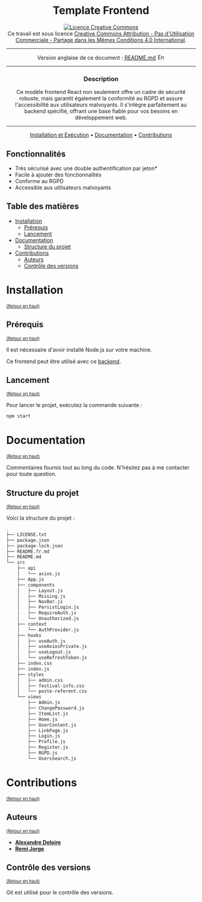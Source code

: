 <div align="center">

# Template Frontend

<a rel="license" href="http://creativecommons.org/licenses/by-nc-sa/4.0/"><img alt="Licence Creative Commons" style="border-width:0" src="https://i.creativecommons.org/l/by-nc-sa/4.0/88x31.png" /></a><br />Ce travail est sous licence <a rel="license" href="http://creativecommons.org/licenses/by-nc-sa/4.0/">Creative Commons Attribution - Pas d'Utilisation Commerciale - Partage dans les Mêmes Conditions 4.0 International</a>.

---

Version anglaise de ce document : [README.md](README.md)
<a href="README.md"><img src="https://upload.wikimedia.org/wikipedia/commons/thumb/8/83/Flag_of_the_United_Kingdom_%283-5%29.svg/1280px-Flag_of_the_United_Kingdom_%283-5%29.svg.png" width="20" height="15" alt="English version"></a>

---

### **Description**

Ce modèle frontend React non seulement offre un cadre de sécurité robuste, mais garantit également la conformité au RGPD et assure l'accessibilité aux utilisateurs malvoyants. Il s'intègre parfaitement au backend spécifié, offrant une base fiable pour vos besoins en développement web.

---

[Installation et Exécution](#installation) •
[Documentation](#documentation) •
[Contributions](#contributions)

</div>


## Fonctionnalités

- Très sécurisé avec une double authentification par jeton*
- Facile à ajouter des fonctionnalités
- Conforme au RGPD
- Accessible aux utilisateurs malvoyants


## Table des matières

- [Installation](#installation)
  - [Prérequis](#prérequis)
  - [Lancement](#lancement)
- [Documentation](#documentation)
  - [Structure du projet](#structure-du-projet)
- [Contributions](#contributions)
  - [Auteurs](#auteurs)
  - [Contrôle des versions](#contrôle-des-versions)

# Installation
<sup>[(Retour en haut)](#table-des-matières)</sup>

## Prérequis
<sup>[(Retour en haut)](#table-des-matières)</sup>

Il est nécessaire d'avoir installé Node.js sur votre machine.

Ce frontend peut être utilisé avec ce [backend](https://github.com/alexdeloire/backend-template).

## Lancement
<sup>[(Retour en haut)](#table-des-matières)</sup>

Pour lancer le projet, exécutez la commande suivante :

```bash
npm start
```

# Documentation
<sup>[(Retour en haut)](#table-des-matières)</sup>

Commentaires fournis tout au long du code. N'hésitez pas à me contacter pour toute question.

## Structure du projet
<sup>[(Retour en haut)](#table-des-matières)</sup>

Voici la structure du projet :

```bash
.
├── LICENSE.txt
├── package.json
├── package-lock.json
├── README.fr.md
├── README.md
└── src
    ├── api
    │   └── axios.js
    ├── App.js
    ├── components
    │   ├── Layout.js
    │   ├── Missing.js
    │   ├── NavBar.js
    │   ├── PersistLogin.js
    │   ├── RequireAuth.js
    │   └── Unauthorized.js
    ├── context
    │   └── AuthProvider.js
    ├── hooks
    │   ├── useAuth.js
    │   ├── useAxiosPrivate.js
    │   ├── useLogout.js
    │   └── useRefreshToken.js
    ├── index.css
    ├── index.js
    ├── styles
    │   ├── admin.css
    │   ├── festival-info.css
    │   └── poste-referent.css
    └── views
        ├── Admin.js
        ├── ChangePassword.js
        ├── ItemList.js
        ├── Home.js
        ├── UserContent.js
        ├── LinkPage.js
        ├── Login.js
        ├── Profile.js
        ├── Register.js
        ├── RGPD.js
        └── UsersSearch.js
```

# Contributions
<sup>[(Retour en haut)](#table-des-matières)</sup>

## Auteurs
<sup>[(Retour en haut)](#table-des-matières)</sup>

- [**Alexandre Deloire**](https://github.com/alexdeloire)
- [**Remi Jorge**](https://github.com/RemiJorge)

## Contrôle des versions
<sup>[(Retour en haut)](#table-des-matières)</sup>

Git est utilisé pour le contrôle des versions.
